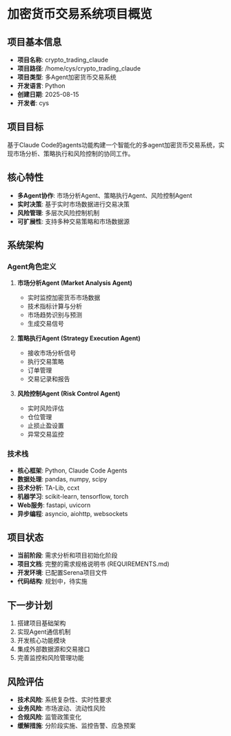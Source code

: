 # 加密货币交易系统项目概览

## 项目基本信息
- **项目名称**: crypto_trading_claude
- **项目路径**: /home/cys/crypto_trading_claude
- **项目类型**: 多Agent加密货币交易系统
- **开发语言**: Python
- **创建日期**: 2025-08-15
- **开发者**: cys

## 项目目标
基于Claude Code的agents功能构建一个智能化的多agent加密货币交易系统，实现市场分析、策略执行和风险控制的协同工作。

## 核心特性
- **多Agent协作**: 市场分析Agent、策略执行Agent、风险控制Agent
- **实时决策**: 基于实时市场数据进行交易决策
- **风险管理**: 多层次风险控制机制
- **可扩展性**: 支持多种交易策略和市场数据源

## 系统架构
### Agent角色定义
1. **市场分析Agent (Market Analysis Agent)**
   - 实时监控加密货币市场数据
   - 技术指标计算与分析
   - 市场趋势识别与预测
   - 生成交易信号

2. **策略执行Agent (Strategy Execution Agent)**
   - 接收市场分析信号
   - 执行交易策略
   - 订单管理
   - 交易记录和报告

3. **风险控制Agent (Risk Control Agent)**
   - 实时风险评估
   - 仓位管理
   - 止损止盈设置
   - 异常交易监控

### 技术栈
- **核心框架**: Python, Claude Code Agents
- **数据处理**: pandas, numpy, scipy
- **技术分析**: TA-Lib, ccxt
- **机器学习**: scikit-learn, tensorflow, torch
- **Web服务**: fastapi, uvicorn
- **异步编程**: asyncio, aiohttp, websockets

## 项目状态
- **当前阶段**: 需求分析和项目初始化阶段
- **项目文档**: 完整的需求规格说明书 (REQUIREMENTS.md)
- **开发环境**: 已配置Serena项目文件
- **代码结构**: 规划中，待实施

## 下一步计划
1. 搭建项目基础架构
2. 实现Agent通信机制
3. 开发核心功能模块
4. 集成外部数据源和交易接口
5. 完善监控和风险管理功能

## 风险评估
- **技术风险**: 系统复杂性、实时性要求
- **业务风险**: 市场波动、流动性风险
- **合规风险**: 监管政策变化
- **缓解措施**: 分阶段实施、监控告警、应急预案